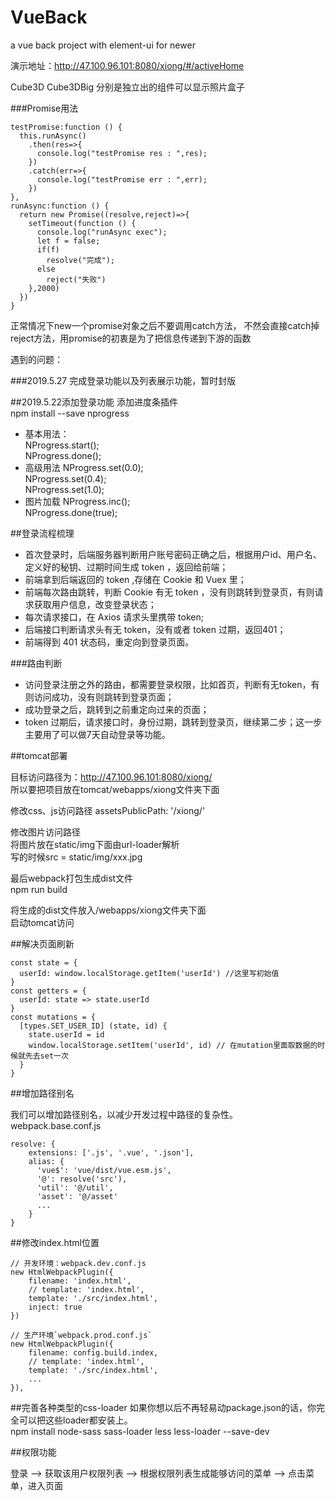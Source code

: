 # VueBack
a vue back project with element-ui for newer

演示地址：http://47.100.96.101:8080/xiong/#/activeHome

Cube3D Cube3DBig 分别是独立出的组件可以显示照片盒子

###Promise用法
```
testPromise:function () {
  this.runAsync()
    .then(res=>{
      console.log("testPromise res : ",res);
    })
    .catch(err=>{
      console.log("testPromise err : ",err);
    })
},
runAsync:function () {
  return new Promise((resolve,reject)=>{
    setTimeout(function () {
      console.log("runAsync exec");
      let f = false;
      if(f)
        resolve("完成");
      else
        reject("失败")
    },2000)
  })
}
```
正常情况下new一个promise对象之后不要调用catch方法，
不然会直接catch掉reject方法，用promise的初衷是为了把信息传递到下游的函数

遇到的问题：

###2019.5.27
完成登录功能以及列表展示功能，暂时封版

##2019.5.22添加登录功能
添加进度条插件  
npm install --save nprogress  
- 基本用法：  
NProgress.start();  
NProgress.done();  
- 高级用法
NProgress.set(0.0);       
NProgress.set(0.4);  
NProgress.set(1.0);  
- 图片加载
NProgress.inc();  
NProgress.done(true);  


##登录流程梳理
- 首次登录时，后端服务器判断用户账号密码正确之后，根据用户id、用户名、定义好的秘钥、过期时间生成 token ，返回给前端；
- 前端拿到后端返回的 token ,存储在 Cookie 和 Vuex 里；
- 前端每次路由跳转，判断 Cookie 有无 token ，没有则跳转到登录页，有则请求获取用户信息，改变登录状态；
- 每次请求接口，在 Axios 请求头里携带 token;
- 后端接口判断请求头有无 token，没有或者 token 过期，返回401；
- 前端得到 401 状态码，重定向到登录页面。

###路由判断
- 访问登录注册之外的路由，都需要登录权限，比如首页，判断有无token，有则访问成功，没有则跳转到登录页面；
- 成功登录之后，跳转到之前重定向过来的页面；
- token 过期后，请求接口时，身份过期，跳转到登录页，继续第二步；这一步主要用了可以做7天自动登录等功能。

##tomcat部署

目标访问路径为：http://47.100.96.101:8080/xiong/   
所以要把项目放在tomcat/webapps/xiong文件夹下面  

修改css、js访问路径
assetsPublicPath: '/xiong/'

修改图片访问路径  
将图片放在static/img下面由url-loader解析  
写的时候src = static/img/xxx.jpg

最后webpack打包生成dist文件  
npm run build

将生成的dist文件放入/webapps/xiong文件夹下面  
启动tomcat访问

##解决页面刷新
```
const state = {
  userId: window.localStorage.getItem('userId') //这里写初始值
}
const getters = {
  userId: state => state.userId
}
const mutations = {
  [types.SET_USER_ID] (state, id) {
    state.userId = id
    window.localStorage.setItem('userId', id) // 在mutation里面取数据的时候就先去set一次
  }
}
```

##增加路径别名

我们可以增加路径别名，以减少开发过程中路径的复杂性。  
webpack.base.conf.js  
```ang
resolve: {
    extensions: ['.js', '.vue', '.json'],
    alias: {
      'vue$': 'vue/dist/vue.esm.js',
      '@': resolve('src'),
      'util': '@/util',
      'asset': '@/asset'
      ...
    }
}
```
##修改index.html位置
```alar2
// 开发环境：webpack.dev.conf.js
new HtmlWebpackPlugin({
    filename: 'index.html',
    // template: 'index.html',
    template: './src/index.html',
    inject: true
})

// 生产环境`webpack.prod.conf.js`
new HtmlWebpackPlugin({
    filename: config.build.index,
    // template: 'index.html',
    template: './src/index.html',
    ...
}),
```
##完善各种类型的css-loader
如果你想以后不再轻易动package.json的话，你完全可以把这些loader都安装上。  
npm install node-sass sass-loader less less-loader --save-dev

##权限功能

登录 ——> 获取该用户权限列表 ——> 根据权限列表生成能够访问的菜单 ——> 点击菜单，进入页面

